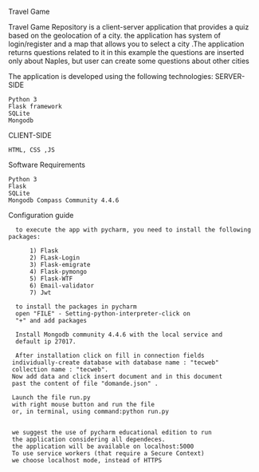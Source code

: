 Travel Game

Travel Game Repository is a client-server application that provides a quiz based on the geolocation of a city. 
the application has system of login/register and a map that allows you to select a city .The application returns questions related to it
in this example the questions are inserted only about Naples, but user can create some questions about other cities

The application is developed using the following technologies:
SERVER-SIDE

    Python 3
    Flask framework
    SQLite 
    Mongodb

CLIENT-SIDE

    HTML, CSS ,JS



Software Requirements

    Python 3
    Flask
    SQLite
    Mongodb Compass Community 4.4.6

Configuration guide 

      to execute the app with pycharm, you need to install the following packages:
      
          1) Flask 
          2) FLask-Login
          3) Flask-emigrate
          4) Flask-pymongo
          5) Flask-WTF 
          6) Email-validator 
          7) Jwt 
      
      to install the packages in pycharm 
      open "FILE" - Setting-python-interpreter-click on 
      "+" and add packages
      
      Install Mongodb community 4.4.6 with the local service and 
      default ip 27017.

      After installation click on fill in connection fields 
     individually-create database with database name : "tecweb" 
     collection name : "tecweb". 
     Now add data and click insert document and in this document 
     past the content of file "domande.json" . 
     
     Launch the file run.py 
     with right mouse button and run the file 
     or, in terminal, using command:python run.py


     we suggest the use of pycharm educational edition to run 
     the application considering all dependeces.
     the application will be available on localhost:5000  
     To use service workers (that require a Secure Context)
     we choose localhost mode, instead of HTTPS

   

    
